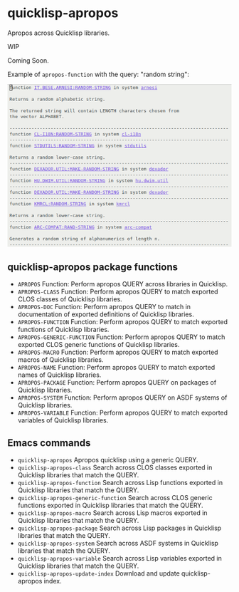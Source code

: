 # quicklisp-apropos

Apropos across Quicklisp libraries.

WIP

Coming Soon.

Example of `apropos-function` with the query: "random string":

![apropos-random-string-example](apropos-random-string.png "Example result of apropos with 'random string' as query")

## quicklisp-apropos package functions

* `APROPOS`
  Function: Perform apropos QUERY across libraries in Quicklisp.
* `APROPOS-CLASS`
  Function: Perform apropos QUERY to match exported CLOS classes of Quicklisp libraries.
* `APROPOS-DOC`
  Function: Perform apropos QUERY to match in documentation of exported definitions of Quicklisp libraries.
* `APROPOS-FUNCTION`
  Function: Perform apropos QUERY to match exported functions of Quicklisp libraries.
* `APROPOS-GENERIC-FUNCTION`
  Function: Perform apropos QUERY to match exported CLOS generic functions of Quicklisp libraries.
* `APROPOS-MACRO`
  Function: Perform apropos QUERY to match exported macros of Quicklisp libraries.
* `APROPOS-NAME`
  Function: Perform apropos QUERY to match exported names of Quicklisp libraries.
* `APROPOS-PACKAGE`
  Function: Perform apropos QUERY on packages of Quicklisp libraries.
* `APROPOS-SYSTEM`
  Function: Perform apropos QUERY on ASDF systems of Quicklisp libraries.
* `APROPOS-VARIABLE`
  Function: Perform apropos QUERY to match exported variables of Quicklisp libraries.

## Emacs commands

* `quicklisp-apropos`
   Apropos quicklisp using a generic QUERY.
* `quicklisp-apropos-class`
   Search across CLOS classes exported in Quicklisp libraries that
   match the QUERY.
* `quicklisp-apropos-function`
   Search across Lisp functions exported in Quicklisp libraries that
   match the QUERY.
* `quicklisp-apropos-generic-function`
   Search across CLOS generic functions exported in Quicklisp
   libraries that match the QUERY.
* `quicklisp-apropos-macro`
   Search across Lisp macros exported in Quicklisp libraries that
   match the QUERY.
* `quicklisp-apropos-package`
   Search across Lisp packages in Quicklisp libraries that match the
   QUERY.
* `quicklisp-apropos-system`
   Search across ASDF systems in Quicklisp libraries that match the
   QUERY.
* `quicklisp-apropos-variable`
   Search across Lisp variables exported in Quicklisp libraries that
   match the QUERY.
* `quicklisp-apropos-update-index`
   Download and update quicklisp-apropos index.

